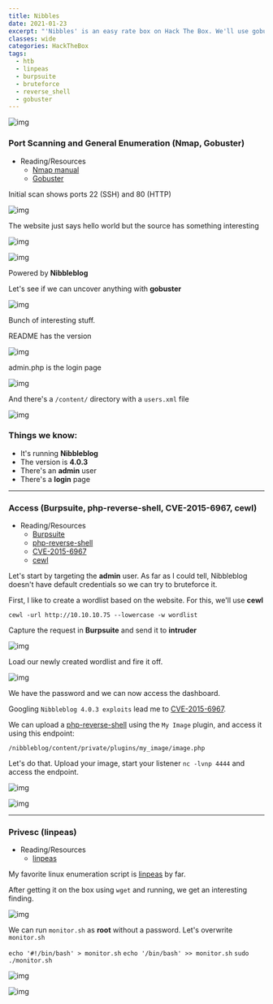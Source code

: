 ```yaml
---
title: Nibbles
date: 2021-01-23
excerpt: "'Nibbles' is an easy rate box on Hack The Box. We'll use gobuster to enumerate the 'Nibbleblog' platform, burpsuite's intruder for bruteforcing a login and a public exploit for the initial shell."
classes: wide
categories: HackTheBox
tags:
  - htb
  - linpeas
  - burpsuite
  - bruteforce
  - reverse_shell
  - gobuster
---
```



![img](/assets/images/htb/nibbles/0.png)

### Port Scanning and General Enumeration (Nmap, Gobuster)
* Reading/Resources
  * [Nmap manual](https://nmap.org/book/man.html)
  * [Gobuster](https://github.com/OJ/gobuster)

Initial scan shows ports 22 (SSH) and 80 (HTTP)


![img](/assets/images/htb/nibbles/1.png)

The website just says hello world but the source has something interesting


![img](/assets/images/htb/nibbles/2.png)


![img](/assets/images/htb/nibbles/3.png)

Powered by **Nibbleblog**

Let's see if we can uncover anything with **gobuster**


![img](/assets/images/htb/nibbles/4.png)

Bunch of interesting stuff.

README has the version


![img](/assets/images/htb/nibbles/5.png)

admin.php is the login page


![img](/assets/images/htb/nibbles/6.png)


And there's a `/content/` directory with a `users.xml` file


![img](/assets/images/htb/nibbles/7.png)

### Things we know:
- It's running **Nibbleblog**
- The version is **4.0.3**
- There's an **admin** user
- There's a **login** page


---

### Access (Burpsuite, php-reverse-shell, CVE-2015-6967, cewl)
* Reading/Resources
  * [Burpsuite](https://portswigger.net/burp)
  * [php-reverse-shell](https://github.com/pentestmonkey/php-reverse-shell/blob/master/php-reverse-shell.php)
  * [CVE-2015-6967](https://packetstormsecurity.com/files/133425/NibbleBlog-4.0.3-Shell-Upload.html)
  * [cewl](https://tools.kali.org/password-attacks/cewl#:~:text=CeWL%20is%20a%20ruby%20app,such%20as%20John%20the%20Ripper.)

Let's start by targeting the **admin** user. As far as I could tell, Nibbleblog doesn't have default credentials so we can try to bruteforce it.

First, I like to create a wordlist based on the website. For this, we'll use **cewl**

`cewl -url http://10.10.10.75 --lowercase -w wordlist`

Capture the request in **Burpsuite** and send it to **intruder**



![img](/assets/images/htb/nibbles/8.png)

Load our newly created wordlist and fire it off.


![img](/assets/images/htb/nibbles/9.png)

We have the password and we can now access the dashboard.

Googling `Nibbleblog 4.0.3 exploits` lead me to [CVE-2015-6967](https://packetstormsecurity.com/files/133425/NibbleBlog-4.0.3-Shell-Upload.html). 

We can upload a [php-reverse-shell](https://github.com/pentestmonkey/php-reverse-shell/blob/master/php-reverse-shell.php) using the `My Image` plugin, and access it using this endpoint:

`/nibbleblog/content/private/plugins/my_image/image.php`

Let's do that. Upload your image, start your listener `nc -lvnp 4444` and access the endpoint.


![img](/assets/images/htb/nibbles/10.png)


![img](/assets/images/htb/nibbles/11.png)

---

### Privesc (linpeas)
* Reading/Resources
  * [linpeas](https://github.com/carlospolop/privilege-escalation-awesome-scripts-suite/tree/master/linPEAS)

My favorite linux enumeration script is [linpeas](https://github.com/carlospolop/privilege-escalation-awesome-scripts-suite/tree/master/linPEAS) by far. 

After getting it on the box using `wget` and running, we get an interesting finding.


![img](/assets/images/htb/nibbles/12.png)

We can run `monitor.sh` as **root** without a password. Let's overwrite `monitor.sh`

`echo '#!/bin/bash' > monitor.sh`
`echo '/bin/bash' >> monitor.sh`
`sudo ./monitor.sh`


![img](/assets/images/htb/nibbles/13.png)


![img](/assets/images/htb/nibbles/14.png)

